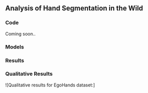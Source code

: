 ## Analysis of Hand Segmentation in the Wild

### Code
Coming soon..

### Models

### Results

### Qualitative Results
![Qualitative results for EgoHands dataset:]

